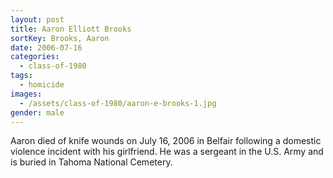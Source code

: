 ```yaml
---
layout: post
title: Aaron Elliott Brooks
sortKey: Brooks, Aaron
date: 2006-07-16
categories:
  - class-of-1980
tags:
  - homicide
images:
  - /assets/class-of-1980/aaron-e-brooks-1.jpg
gender: male
---
```


Aaron died of knife wounds on July 16, 2006 in Belfair following a domestic violence incident with his girlfriend. He was a sergeant in the U.S. Army and is buried in Tahoma National Cemetery.
